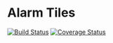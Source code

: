 # Alarm Tiles
[![Build Status](https://travis-ci.com/linusfessler/alarm-tiles.svg?branch=3.0)](https://travis-ci.com/linusfessler/alarm-tiles)
[![Coverage Status](https://coveralls.io/repos/github/linusfessler/alarm-tiles/badge.svg?branch=3.0)](https://coveralls.io/github/linusfessler/alarm-tiles?branch=3.0)